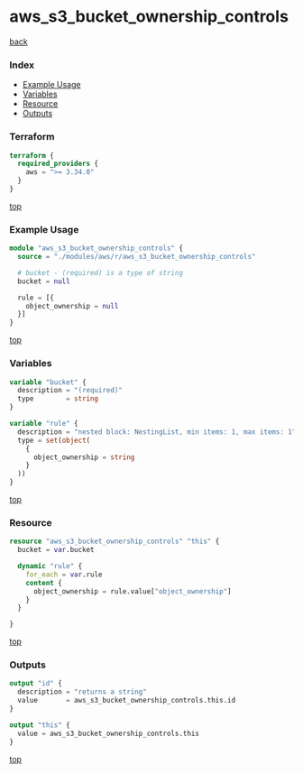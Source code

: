# aws_s3_bucket_ownership_controls

[back](../aws.md)

### Index

- [Example Usage](#example-usage)
- [Variables](#variables)
- [Resource](#resource)
- [Outputs](#outputs)

### Terraform

```terraform
terraform {
  required_providers {
    aws = ">= 3.34.0"
  }
}
```

[top](#index)

### Example Usage

```terraform
module "aws_s3_bucket_ownership_controls" {
  source = "./modules/aws/r/aws_s3_bucket_ownership_controls"

  # bucket - (required) is a type of string
  bucket = null

  rule = [{
    object_ownership = null
  }]
}
```

[top](#index)

### Variables

```terraform
variable "bucket" {
  description = "(required)"
  type        = string
}

variable "rule" {
  description = "nested block: NestingList, min items: 1, max items: 1"
  type = set(object(
    {
      object_ownership = string
    }
  ))
}
```

[top](#index)

### Resource

```terraform
resource "aws_s3_bucket_ownership_controls" "this" {
  bucket = var.bucket

  dynamic "rule" {
    for_each = var.rule
    content {
      object_ownership = rule.value["object_ownership"]
    }
  }

}
```

[top](#index)

### Outputs

```terraform
output "id" {
  description = "returns a string"
  value       = aws_s3_bucket_ownership_controls.this.id
}

output "this" {
  value = aws_s3_bucket_ownership_controls.this
}
```

[top](#index)